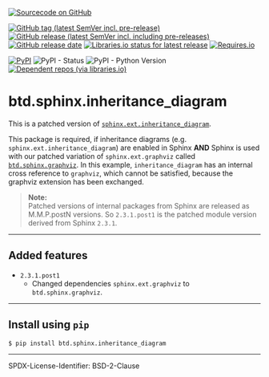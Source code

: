 [![Sourcecode on GitHub](https://img.shields.io/badge/BuildTheDocs-sphinx.inheritance_diagram-323131.svg?logo=github&longCache=true)](https://github.com/buildthedocs/sphinx.autoprogram)
<!--[![License](https://img.shields.io/badge/Apache%20License,%202.0-bd0000.svg?longCache=true&label=code%20license&logo=Apache&logoColor=D22128)](LICENSE.md)-->
[![GitHub tag (latest SemVer incl. pre-release)](https://img.shields.io/github/v/tag/buildthedocs/sphinx.inheritance_diagram?logo=GitHub&include_prereleases)](https://github.com/buildthedocs/sphinx.inheritance_diagram/tags)
[![GitHub release (latest SemVer incl. including pre-releases)](https://img.shields.io/github/v/release/buildthedocs/sphinx.inheritance_diagram?logo=GitHub&include_prereleases)](https://github.com/buildthedocs/sphinx.inheritance_diagram/releases/latest)
[![GitHub release date](https://img.shields.io/github/release-date/buildthedocs/sphinx.inheritance_diagram?logo=GitHub&)](https://github.com/buildthedocs/sphinx.inheritance_diagram/releases)
[![Libraries.io status for latest release](https://img.shields.io/librariesio/release/pypi/btd.sphinx.inheritance_diagram)](https://libraries.io/github/buildthedocs/sphinx.inheritance_diagram)
[![Requires.io](https://img.shields.io/requires/github/buildthedocs/sphinx.inheritance_diagram)](https://requires.io/github/buildthedocs/sphinx.inheritance_diagram/requirements/?branch=master)  
<!--[![Travis](https://img.shields.io/travis/com/buildthedocs/sphinx.inheritance_diagram?logo=Travis)](https://travis-ci.com/buildthedocs/sphinx.inheritance_diagram)-->
[![PyPI](https://img.shields.io/pypi/v/btd.sphinx.inheritance_diagram?logo=PyPI)](https://pypi.org/project/sphinx.inheritance_diagram/)
![PyPI - Status](https://img.shields.io/pypi/status/btd.sphinx.inheritance_diagram?logo=PyPI)
![PyPI - Python Version](https://img.shields.io/pypi/pyversions/btd.sphinx.inheritance_diagram?logo=PyPI)
[![Dependent repos (via libraries.io)](https://img.shields.io/librariesio/dependent-repos/pypi/btd.sphinx.inheritance_diagram)](https://github.com/buildthedocs/sphinx.inheritance_diagram/network/dependents)  
<!-- [![Read the Docs](https://img.shields.io/readthedocs/btd-sphinx-inheritance_diagram)](https://btd-sphinx-inheritance_diagram.readthedocs.io/en/latest/)-->

# btd.sphinx.inheritance_diagram

This is a patched version of [`sphinx.ext.inheritance_diagram`](https://github.com/sphinx-doc/sphinx).

This package is required, if inheritance diagrams (e.g. `sphinx.ext.inheritance_diagram`)
are enabled in Sphinx **AND** Sphinx is used with our patched variation of
`sphinx.ext.graphviz` called [`btd.sphinx.graphviz`](https://github.com/buildthedocs/sphinx.graphviz).
In this example, `inheritance_diagram` has an internal cross reference to
`graphviz`, which cannot be satisfied, because the graphviz extension has been
exchanged.


> **Note:**  
> Patched versions of internal packages from Sphinx are released as M.M.P.postN
> versions. So `2.3.1.post1` is the patched module version derived from Sphinx
> `2.3.1`.

--------------------

## Added features

* `2.3.1.post1`
  * Changed dependencies `sphinx.ext.graphviz` to `btd.sphinx.graphviz`.

--------------------

## Install using `pip`

```
$ pip install btd.sphinx.inheritance_diagram
```

----------------------

SPDX-License-Identifier: BSD-2-Clause
